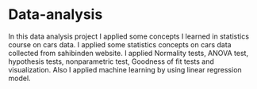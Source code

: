 # Data-analysis
In this data analysis project I applied some concepts I learned in statistics course on cars data.
I applied some statistics concepts on cars data collected from sahibinden website.
I applied Normality tests, ANOVA test, hypothesis tests, nonparametric test, Goodness of fit tests and visualization.
Also I applied machine learning by using linear regression model.
